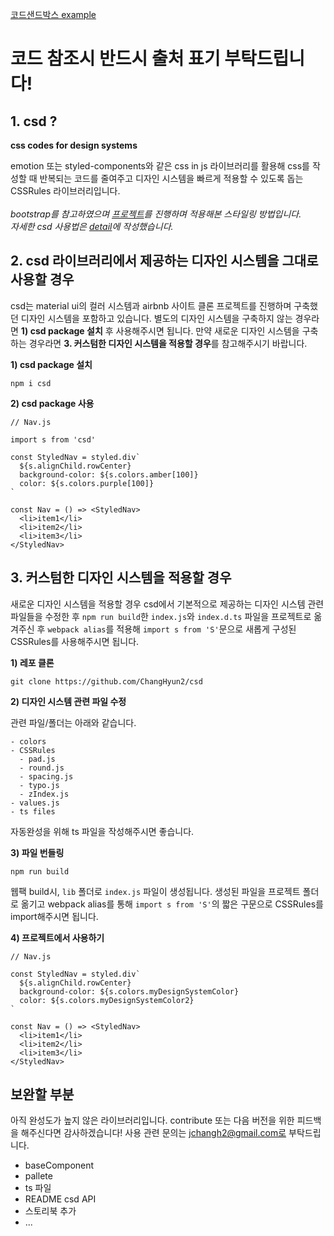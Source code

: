 [코드샌드박스 example](https://codesandbox.io/s/muddy-silence-c37yr?file=/src/App.js)

# 코드 참조시 반드시 출처 표기 부탁드립니다!

## 1. csd ?

**css codes for design systems**

emotion 또는 styled-components와 같은 css in js 라이브러리를 활용해 css를 작성할 때
반복되는 코드를 줄여주고 디자인 시스템을 빠르게 적용할 수 있도록 돕는 CSSRules 라이브러리입니다.
<br/>  
<em>bootstrap를 참고하였으며 [프로젝트](https://github.com/ChangHyun2/airbnb-client)를 진행하며 적용해본 스타일링 방법입니다.  
자세한 csd 사용법은 [detail](./detail.md)에 작성했습니다.</em>
<br/>

## 2. csd 라이브러리에서 제공하는 디자인 시스템을 그대로 사용할 경우

csd는 material ui의 컬러 시스템과 airbnb 사이트 클론 프로젝트를 진행하며 구축했던 디자인 시스템을 포함하고 있습니다.
별도의 디자인 시스템을 구축하지 않는 경우라면 **1) csd package 설치** 후 사용해주시면 됩니다.
만약 새로운 디자인 시스템을 구축하는 경우라면 **3. 커스텀한 디자인 시스템을 적용할 경우**를 참고해주시기 바랍니다.

**1) csd package 설치**

```
npm i csd
```

**2) csd package 사용**

```
// Nav.js

import s from 'csd'

const StyledNav = styled.div`
  ${s.alignChild.rowCenter}
  background-color: ${s.colors.amber[100]}
  color: ${s.colors.purple[100]}
`

const Nav = () => <StyledNav>
  <li>item1</li>
  <li>item2</li>
  <li>item3</li>
</StyledNav>
```

## 3. 커스텀한 디자인 시스템을 적용할 경우

새로운 디자인 시스템을 적용할 경우 csd에서 기본적으로 제공하는 디자인 시스템 관련 파일들을 수정한 후 `npm run build`한 `index.js`와 `index.d.ts` 파일을 프로젝트로 옮겨주신 후 `webpack alias`를 적용해 `import s from 'S'`문으로 새롭게 구성된 CSSRules를 사용해주시면 됩니다.

**1) 레포 클론**

```
git clone https://github.com/ChangHyun2/csd
```

**2) 디자인 시스템 관련 파일 수정**

관련 파일/폴더는 아래와 같습니다.

```
- colors
- CSSRules
  - pad.js
  - round.js
  - spacing.js
  - typo.js
  - zIndex.js
- values.js
- ts files
```

자동완성을 위해 ts 파일을 작성해주시면 좋습니다.

**3) 파일 번들링**

```
npm run build
```

웹팩 build시, `lib` 폴더로 `index.js` 파일이 생성됩니다.
생성된 파일을 프로젝트 폴더로 옮기고 webpack alias를 통해 `import s from 'S'`의 짧은 구문으로 CSSRules를 import해주시면 됩니다.

**4) 프로젝트에서 사용하기**

```
// Nav.js

const StyledNav = styled.div`
  ${s.alignChild.rowCenter}
  background-color: ${s.colors.myDesignSystemColor}
  color: ${s.colors.myDesignSystemColor2}
`

const Nav = () => <StyledNav>
  <li>item1</li>
  <li>item2</li>
  <li>item3</li>
</StyledNav>
```

## 보완할 부분

아직 완성도가 높지 않은 라이브러리입니다.
contribute 또는 다음 버전을 위한 피드백을 해주신다면 감사하겠습니다!
사용 관련 문의는 jchangh2@gmail.com로 부탁드립니다.

- baseComponent
- pallete
- ts 파일
- README csd API
- 스토리북 추가
- ...
